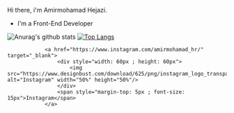 Hi there, i'm Amirmohamad Hejazi.
- I'm a Front-End Developer 


![Anurag's github stats](https://github-readme-stats.vercel.app/api?username=Amirmohamadhejazi&show_icons=true&theme=radical&count_private=true)
[![Top Langs](https://github-readme-stats.vercel.app/api/top-langs/?username=Amirmohamadhejazi&layout=compact&theme=radical)](https://github.com/anuraghazra/github-readme-stats)

<!--            <div style="flex-direction: column ; display: flex ; justify-content: center ; align-items: center"> -->
                <a href="https://www.instagram.com/amirmohamad_hr/" target="_blank">
                    <div style="width: 60px ; height: 60px">
                        <img src="https://www.designbust.com/download/625/png/instagram_logo_transparent512.png" alt="Instagram" width="50%" height="50%"/>
                    </div>
                    <span style="margin-top: 5px ; font-size: 15px">Instagram</span>
                </a>
<!--            </div> -->
